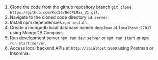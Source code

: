 
1. Clone the code from the github repository branch `git clone https://github.com/Ksc55/DeCPLMax_V1.git`.
2. Navigate to the cloned code directory `cd server`.
3. Install npm dependencies `npm install`.
4. Create a mongodb local database named `decplmax` at `localhost:27017` using MongoDB Compass.
5. Run development server `npm run dev:server` or `npm run start` or `npm run start:server`.
6. Access local backend APIs at `http://localhost:5000` using Postman or Insomnia.
